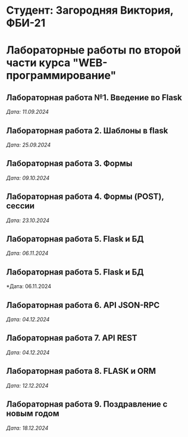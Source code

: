 # Студент: Загородняя Виктория, ФБИ-21

# Лабораторные работы по второй части курса "WEB-программирование"

## Лабораторная работа №1. Введение во Flask

*Дата: 11.09.2024*

## Лабораторная работа 2. Шаблоны в flask

*Дата: 25.09.2024*

## Лабораторная работа 3. Формы

*Дата: 09.10.2024*

## Лабораторная работа 4. Формы (POST), сессии

*Дата: 23.10.2024*

## Лабораторная работа 5. Flask и БД

*Дата: 06.11.2024* 

## Лабораторная работа 5. Flask и БД

*Дата: 06.11.2024

## Лабораторная работа 6. API JSON-RPC

*Дата: 04.12.2024*

## Лабораторная работа 7. API REST

*Дата: 04.12.2024*

## Лабораторная работа 8. FLASK и ORM

*Дата: 12.12.2024*

## Лабораторная работа 9. Поздравление с новым годом 

*Дата: 18.12.2024*

